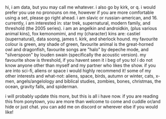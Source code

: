 hi, i am data, but you may call me whatever. i also go by kirk, or q. i would prefer you use no pronouns on me, however if you are more comfortable using a set, please go right ahead. i am slavic or russian-american, and 16. currently, i am interested in: star trek, supernatural, modern family, and threshold (the 2005 series). i am an angelkin and androidkin, (plus various animal kins), fox kemonomimi, and my (character) kins are: castiel (supernatural), data soong, james t. kirk, and sherlock hound. my favourite colour is green, any shade of green, favourite animal is the great-horned owl and dragonfish, favourite songs are "halo" by depeche mode, and "silverspoon" by louden swain (specifically the acoustic version). my favourite show is threshold, if you havent seen it i beg of you to! i do not know anyone other than myself and my partner who likes the show. if you are into sci-fi, aliens or space i would highly recommend it! some of my other interests and what-not: aliens, space, birds, autumn or winter, cats, x-men, angels/angelology and biblical studies, zombies, bones, christmas, the ocean, gravity falls, and spiderman.

i will probably update this more, but this is all i have now. if you are reading this from ponytown, you are more than welcome to come and cuddle or/and hide or just chat. you can add me on discord or wherever else if you would like!
